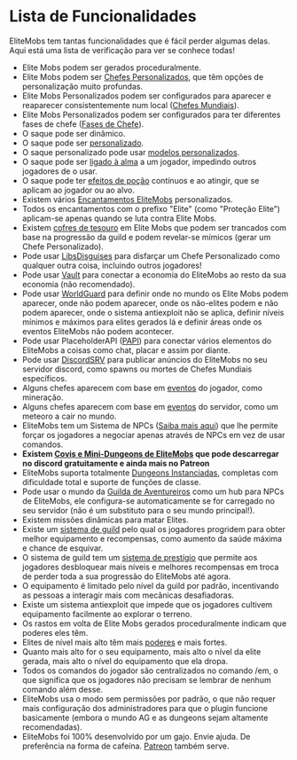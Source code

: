 # Lista de Funcionalidades

EliteMobs tem tantas funcionalidades que é fácil perder algumas delas. Aqui está uma lista de verificação para ver se conhece todas!

- Elite Mobs podem ser gerados proceduralmente.
- Elite Mobs podem ser [Chefes Personalizados]($language$/elitemobs/creating_bosses.md), que têm opções de personalização muito profundas.
- Elite Mobs Personalizados podem ser configurados para aparecer e reaparecer consistentemente num local ([Chefes Mundiais]($language$/elitemobs/creating_world_bosses.md)).
- Elite Mobs Personalizados podem ser configurados para ter diferentes fases de chefe ([Fases de Chefe]($language$/elitemobs/creating_boss_phases.md)).
- O saque pode ser dinâmico.
- O saque pode ser [personalizado]($language$/elitemobs/creating_items.md).
- O saque personalizado pode usar [modelos personalizados]($language$/elitemobs/creating_items.md&section=custommodelid&section=custommodelid).
- O saque pode ser [ligado à alma]($language$/elitemobs/soulbind.md) a um jogador, impedindo outros jogadores de o usar.
- O saque pode ter [efeitos de poção]($language$/elitemobs/creating_items.md&section=potioneffects) contínuos e ao atingir, que se aplicam ao jogador ou ao alvo.
- Existem vários [Encantamentos EliteMobs]($language$/elitemobs/custom_enchantments_list.md) personalizados.
- Todos os encantamentos com o prefixo "Elite" (como "Proteção Elite") aplicam-se apenas quando se luta contra Elite Mobs.
- Existem [cofres de tesouro]($language$/elitemobs/creating_treasure_chests.md) em Elite Mobs que podem ser trancados com base na progressão da guild e podem revelar-se mímicos (gerar um Chefe Personalizado).
- Pode usar [LibsDisguises]($language$/elitemobs/libsdisguises.md) para disfarçar um Chefe Personalizado como qualquer outra coisa, incluindo outros jogadores!
- Pode usar [Vault]($language$/elitemobs/vault.md) para conectar a economia do EliteMobs ao resto da sua economia (não recomendado).
- Pode usar [WorldGuard]($language$/elitemobs/worldguard_flags.md) para definir onde no mundo os Elite Mobs podem aparecer, onde não podem aparecer, onde os não-elites podem e não podem aparecer, onde o sistema antiexploit não se aplica, definir níveis mínimos e máximos para elites gerados lá e definir áreas onde os eventos EliteMobs não podem acontecer.
- Pode usar PlaceholderAPI ([PAPI]($language$/elitemobs/placeholders.md)) para conectar vários elementos do EliteMobs a coisas como chat, placar e assim por diante.
- Pode usar [DiscordSRV]($language$/elitemobs/discordsrv.md) para publicar anúncios do EliteMobs no seu servidor discord, como spawns ou mortes de Chefes Mundiais específicos.
- Alguns chefes aparecem com base em [eventos]($language$/elitemobs/elitemobs+creating_events.md&section=what-are-custom-events?) do jogador, como mineração.
- Alguns chefes aparecem com base em [eventos]($language$/elitemobs/elitemobs+creating_events.md&section=what-are-custom-events?) do servidor, como um meteoro a cair no mundo.
- EliteMobs tem um Sistema de NPCs ([Saiba mais aqui]($language$/elitemobs/adventurers_guild_world.md)) que lhe permite forçar os jogadores a negociar apenas através de NPCs em vez de usar comandos.
- **Existem [Covis e Mini-Dungeons de EliteMobs]($language$/elitemobs/dungeons.md) que pode descarregar no discord gratuitamente e ainda mais no Patreon**
- EliteMobs suporta totalmente [Dungeons Instanciadas]($language$/elitemobs/understanding_the_basics_of_elitemobs.md&section=instanced-dungeoneering), completas com dificuldade total e suporte de funções de classe.
- Pode usar o mundo da [Guilda de Aventureiros]($language$/elitemobs/adventurers_guild_world.md) como um hub para NPCs de EliteMobs, ele configura-se automaticamente se for carregado no seu servidor (não é um substituto para o seu mundo principal!).
- Existem missões dinâmicas para matar Elites.
- Existe um [sistema de guild]($language$/elitemobs/guild_tier_loot_limiter.md) pelo qual os jogadores progridem para obter melhor equipamento e recompensas, como aumento da saúde máxima e chance de esquivar.
- O sistema de guild tem um [sistema de prestígio]($language$/elitemobs/prestige_system.md) que permite aos jogadores desbloquear mais níveis e melhores recompensas em troca de perder toda a sua progressão do EliteMobs até agora.
- O equipamento é limitado pelo nível da guild por padrão, incentivando as pessoas a interagir mais com mecânicas desafiadoras.
- Existe um sistema antiexploit que impede que os jogadores cultivem equipamento facilmente ao explorar o terreno.
- Os rastos em volta de Elite Mobs gerados proceduralmente indicam que poderes eles têm.
- Elites de nível mais alto têm mais [poderes]($language$/elitemobs/creating_bosses.md&section=easy-configuration---premade-powers) e mais fortes.
- Quanto mais alto for o seu equipamento, mais alto o nível da elite gerada, mais alto o nível do equipamento que ela dropa.
- Todos os comandos do jogador são centralizados no comando /em, o que significa que os jogadores não precisam se lembrar de nenhum comando além desse.
- EliteMobs usa o modo sem permissões por padrão, o que não requer mais configuração dos administradores para que o plugin funcione basicamente (embora o mundo AG e as dungeons sejam altamente recomendadas).
- EliteMobs foi 100% desenvolvido por um gajo. Envie ajuda. De preferência na forma de cafeína. [Patreon](https://www.patreon.com/magmaguy) também serve.
